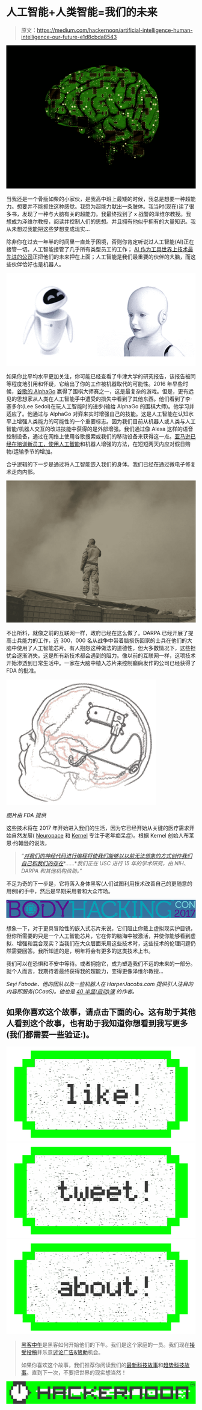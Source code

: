 # 人工智能+人类智能=我们的未来

> 原文：<https://medium.com/hackernoon/artificial-intelligence-human-intelligence-our-future-e1d8cbda8543>

![](img/5945ec507208df7ca12319d5d7427c2a.png)

当我还是一个骨瘦如柴的小家伙，是我高中班上最矮的时候，我总是想要一种超能力。想要并不能抓住这种感觉。我愿为超能力献出一条肢体。我当时(现在)读了很多书，发现了一种与大脑有关的超能力。我最终找到了 x 战警的泽维尔教授。我想成为泽维尔教授，阅读并控制人们的思想。并且拥有他似乎拥有的大量知识。我从未想过我能把这些梦想变成现实…

除非你在过去一年半的时间里一直处于困境，否则你肯定听说过人工智能(AI)正在接管一切。人工智能接管了几乎所有类型员工的工作； [AI 作为工具世界上技术最先进的公司](http://www.wired.com/2016/11/google-facebook-microsoft-remaking-around-ai/?utm_source=CB+Insights+Newsletter&utm_campaign=0f423a5ce4-MonNL_11_28_2016&utm_medium=email&utm_term=0_9dc0513989-0f423a5ce4-88209289)正把他们的未来押在上面；人工智能是我们最重要的伙伴的大脑，而这些伙伴恰好也是机器人。

![](img/8b057cfd1a73b26af8973dc09daaa1d4.png)

如果你比平均水平更加关注，你可能已经查看了牛津大学的研究报告，该报告被同等程度地引用和怀疑，它给出了你的工作被机器取代的可能性。2016 年早些时候，[谷歌的 AlphaGo](http://qz.com/639952/googles-ai-won-the-game-go-by-defying-millennia-of-basic-human-instinct/) 赢得了围棋大师赛之一，这是最复杂的游戏。但是，更有远见的思想家从人类在人工智能手中遭受的损失中看到了其他东西。他们看到了李·塞多尔(Lee Sedol)在玩人工智能时的进步(输给 AlphaGo 的围棋大师)。他学习并适应了。他通过与 AlphaGo 对弈来实时增强自己的技能。这是人工智能在认知水平上增强人类能力的可能性的一个重要标志。因为我们目前从机器人或人类与人工智能/机器人交互的改进技能中获得的是外部增强。我们通过像 Alexa 这样的语音控制设备，通过在网络上使用谷歌搜索或我们的移动设备来获得这一点。[亚马逊已经在培训新员工，使用人工智能](http://www.wsj.com/articles/amazon-leans-on-technology-to-speed-training-of-holiday-workers-1480329005)和机器人增强的方法，在短短两天内应对假日购物/运输季节的增加。

合乎逻辑的下一步是通过将人工智能嵌入我们的身体。我们已经在通过微电子修复术走向内部。

![](img/6a8721bee86c422592e5f5e312df65a4.png)

不出所料，就像之前的互联网一样，政府已经在这么做了。DARPA 已经开展了提高士兵能力的工作，近 300，000 名从战争中带着脑损伤回家的士兵在他们的大脑中使用了人工智能芯片。有人抱怨这种做法的道德性，但大多数情况下，这些担忧会逐渐消失。这是所有新技术都会遇到的阻力。像以前的互联网一样，这项技术开始渗透到日常生活中。一家在大脑中植入芯片来控制癫痫发作的公司已经获得了 FDA 的批准。

![](img/08b19b9ac566af39d7be09c2802617a7.png)

*图片由 FDA 提供*

这些技术将在 2017 年开始进入我们的生活，因为它已经开始从关键的医疗需求开始自然发展( [Neuropace](http://NEUROPAce.com) 和 [Kernel](http://kernel.co/) 专注于老年痴呆症)。根据 Kernel 创始人布莱恩·约翰逊的说法，

> *“*[*对我们的神经代码进行编程将使我们能够以以前无法想象的方式创作我们自己和我们的存在*](/@bryan_johnson/kernels-quest-to-enhance-human-intelligence-7da5e16fa16c#.mbg7qlo3p)*……**我们正在 USC 进行 15 年的学术研究，由 NIH、DARPA 和其他机构资助。”*

不足为奇的下一步是，它将落入身体黑客(人们试图利用技术改善自己的更随意的用例)的手中，然后是早期采用者和大众市场。

![](img/6f9e457720c85e6a6af22f15299b48fe.png)

想象一下，对于更具冒险性的嵌入式芯片来说，它们阻止你戴上虚拟现实护目镜，但你所需要的只是一个人工智能芯片，它在你的脑海中被激活，并使你能够看到虚拟、增强和混合现实？当我们在大众层面采用这些技术时，这些技术的伦理问题仍然需要回答。我所知道的是，明年将会有更多的这类技术上市。

我们可以在恐惧和不安中等待。或者拥抱它，成为塑造我们不远的未来的一部分。就个人而言，我期待着最终获得我的超能力，变得更像泽维尔教授…

*Seyi Fabode、他的团队以及一些机器人在 HarperJacobs.com 提供引人注目的内容即服务(CCaaS)。他也是* [*40 半显(启动)课*](http://www.amazon.com/dp/B01MQSYHNH) *的作者。*

## 如果你喜欢这个故事，请点击下面的心。这有助于其他人看到这个故事，也有助于我知道你想看到我写更多(我们都需要一些验证:)。

[![](img/50ef4044ecd4e250b5d50f368b775d38.png)](http://bit.ly/HackernoonFB)[![](img/979d9a46439d5aebbdcdca574e21dc81.png)](https://goo.gl/k7XYbx)[![](img/2930ba6bd2c12218fdbbf7e02c8746ff.png)](https://goo.gl/4ofytp)

> [黑客中午](http://bit.ly/Hackernoon)是黑客如何开始他们的下午。我们是这个家庭的一员。我们现在[接受投稿](http://bit.ly/hackernoonsubmission)并乐意[讨论广告&赞助](mailto:partners@amipublications.com)机会。
> 
> 如果你喜欢这个故事，我们推荐你阅读我们的[最新科技故事](http://bit.ly/hackernoonlatestt)和[趋势科技故事](https://hackernoon.com/trending)。直到下一次，不要把世界的现实想当然！

![](img/be0ca55ba73a573dce11effb2ee80d56.png)